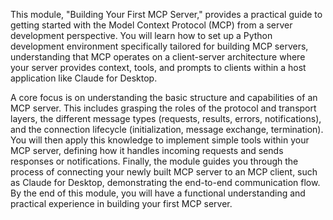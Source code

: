 This module, "Building Your First MCP Server," provides a practical guide to getting started with the Model Context Protocol (MCP) from a server development perspective. You will learn how to set up a Python development environment specifically tailored for building MCP servers, understanding that MCP operates on a client-server architecture where your server provides context, tools, and prompts to clients within a host application like Claude for Desktop.

A core focus is on understanding the basic structure and capabilities of an MCP server. This includes grasping the roles of the protocol and transport layers, the different message types (requests, results, errors, notifications), and the connection lifecycle (initialization, message exchange, termination). You will then apply this knowledge to implement simple tools within your MCP server, defining how it handles incoming requests and sends responses or notifications. Finally, the module guides you through the process of connecting your newly built MCP server to an MCP client, such as Claude for Desktop, demonstrating the end-to-end communication flow. By the end of this module, you will have a functional understanding and practical experience in building your first MCP server.